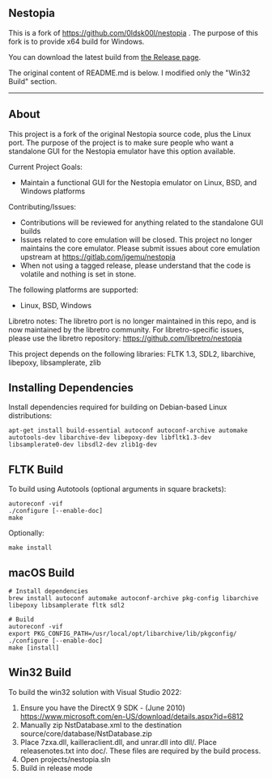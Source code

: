 ## Nestopia

This is a fork of https://github.com/0ldsk00l/nestopia . The purpose of this fork is to provide x64 build for Windows.

You can download the latest build from [the Release page](https://github.com/qwinsi/nestopia/releases).

The original content of README.md is below. I modified only the "Win32 Build" section.

------

## About
This project is a fork of the original Nestopia source code, plus the 
Linux port. The purpose of the project is to make sure people who want
a standalone GUI for the Nestopia emulator have this option available.

Current Project Goals:
* Maintain a functional GUI for the Nestopia emulator on Linux, BSD, and Windows platforms

Contributing/Issues:
* Contributions will be reviewed for anything related to the standalone GUI builds
* Issues related to core emulation will be closed. This project no longer maintains the core emulator. Please submit issues about core emulation upstream at https://gitlab.com/jgemu/nestopia
* When not using a tagged release, please understand that the code is volatile and nothing is set in stone.

The following platforms are supported:
* Linux, BSD, Windows

Libretro notes:
The libretro port is no longer maintained in this repo, and is now maintained by the
libretro community. For libretro-specific issues, please use the libretro repository:
https://github.com/libretro/nestopia

This project depends on the following libraries:
FLTK 1.3, SDL2, libarchive, libepoxy, libsamplerate, zlib

## Installing Dependencies
Install dependencies required for building on Debian-based Linux distributions:
```
apt-get install build-essential autoconf autoconf-archive automake autotools-dev libarchive-dev libepoxy-dev libfltk1.3-dev libsamplerate0-dev libsdl2-dev zlib1g-dev
```

## FLTK Build
To build using Autotools (optional arguments in square brackets):
```
autoreconf -vif
./configure [--enable-doc]
make
```
Optionally:
```
make install
```

## macOS Build
```
# Install dependencies
brew install autoconf automake autoconf-archive pkg-config libarchive libepoxy libsamplerate fltk sdl2

# Build
autoreconf -vif
export PKG_CONFIG_PATH=/usr/local/opt/libarchive/lib/pkgconfig/
./configure [--enable-doc]
make [install]
```

## Win32 Build
To build the win32 solution with Visual Studio 2022:
1. Ensure you have the DirectX 9 SDK - (June 2010) https://www.microsoft.com/en-US/download/details.aspx?id=6812
2. Manually zip NstDatabase.xml to the destination source/core/database/NstDatabase.zip
3. Place 7zxa.dll, kailleraclient.dll, and unrar.dll into dll/. Place releasenotes.txt into doc/. These files are required by the build process.
4. Open projects/nestopia.sln
5. Build in release mode
